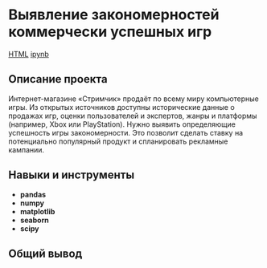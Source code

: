 # Выявление закономерностей коммерчески успешных игр
[HTML](https://github.com/Joker2k79/Portfolio/blob/main/Sborniy%20Project/fabricated_project_1.html) [ipynb](https://github.com/Joker2k79/Portfolio/blob/main/Sborniy%20Project/fabricated_project_1.ipynb)

## Описание проекта

Интернет-магазине «Стримчик» продаёт по всему миру компьютерные игры. Из открытых источников доступны исторические данные о продажах игр, оценки пользователей и экспертов, жанры и платформы (например, Xbox или PlayStation). Нужно выявить определяющие успешность игры закономерности. Это позволит сделать ставку на потенциально популярный продукт и спланировать рекламные кампании.

## Навыки и инструменты

- **pandas**
- **numpy**
- **matplotlib**
- **seaborn**
- **scipy**

##

## Общий вывод


